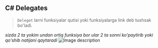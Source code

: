 ## C# Delegates

> `Deleget` larni funksiyalar qutisi yoki funksiyalarga link deb tushsak bo'ladi.

_sizda 2 ta yokim undan ortiq funksiya bor ular 2 ta sonni ko'paytirib yoki qo'shib natijani qaytaradi_
![Image description](https://cdn.hashnode.com/res/hashnode/image/upload/v1655077331215/5jJA3p9Ed.png)

